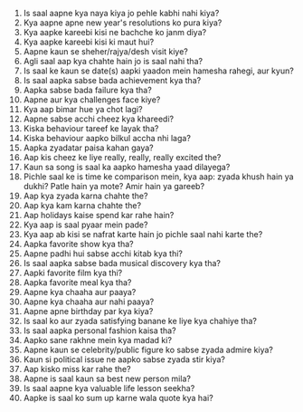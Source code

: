 1. Is saal aapne kya naya kiya jo pehle kabhi nahi kiya?
2. Kya aapne apne new year's resolutions ko pura kiya?
3. Kya aapke kareebi kisi ne bachche ko janm diya?
4. Kya aapke kareebi kisi ki maut hui?
5. Aapne kaun se sheher/rajya/desh visit kiye?
6. Agli saal aap kya chahte hain jo is saal nahi tha?
7. Is saal ke kaun se date(s) aapki yaadon mein hamesha rahegi, aur kyun?
8. Is saal aapka sabse bada achievement kya tha?
9. Aapka sabse bada failure kya tha?
10. Aapne aur kya challenges face kiye?
11. Kya aap bimar hue ya chot lagi?
12. Aapne sabse acchi cheez kya khareedi?
13. Kiska behaviour tareef ke layak tha?
14. Kiska behaviour aapko bilkul accha nhi laga?
15. Aapka zyadatar paisa kahan gaya?
16. Aap kis cheez ke liye really, really, really excited the?
17. Kaun sa song is saal ka aapko hamesha yaad dilayega?
18. Pichle saal ke is time ke comparison mein, kya aap: zyada khush hain ya dukhi? Patle hain ya mote? Amir hain ya gareeb?
19. Aap kya zyada karna chahte the?
20. Aap kya kam karna chahte the?
21. Aap holidays kaise spend kar rahe hain?
22. Kya aap is saal pyaar mein pade?
23. Kya aap ab kisi se nafrat karte hain jo pichle saal nahi karte the?
24. Aapka favorite show kya tha?
25. Aapne padhi hui sabse acchi kitab kya thi?
26. Is saal aapka sabse bada musical discovery kya tha?
27. Aapki favorite film kya thi?
28. Aapka favorite meal kya tha?
29. Aapne kya chaaha aur paaya?
30. Aapne kya chaaha aur nahi paaya?
31. Aapne apne birthday par kya kiya?
32. Is saal ko aur zyada satisfying banane ke liye kya chahiye tha?
33. Is saal aapka personal fashion kaisa tha?
34. Aapko sane rakhne mein kya madad ki?
35. Aapne kaun se celebrity/public figure ko sabse zyada admire kiya?
36. Kaun si political issue ne aapko sabse zyada stir kiya?
37. Aap kisko miss kar rahe the?
38. Aapne is saal kaun sa best new person mila?
39. Is saal aapne kya valuable life lesson seekha?
40. Aapke is saal ko sum up karne wala quote kya hai?